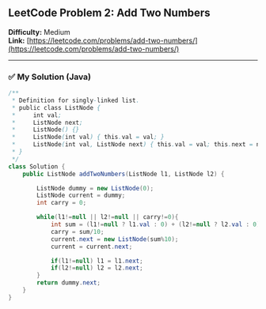 ## LeetCode Problem 2: Add Two Numbers

**Difficulty:** Medium  
**Link:** [https://leetcode.com/problems/add-two-numbers/](https://leetcode.com/problems/add-two-numbers/)

---

### ✅ My Solution (Java)
```java
/**
 * Definition for singly-linked list.
 * public class ListNode {
 *     int val;
 *     ListNode next;
 *     ListNode() {}
 *     ListNode(int val) { this.val = val; }
 *     ListNode(int val, ListNode next) { this.val = val; this.next = next; }
 * }
 */
class Solution {
    public ListNode addTwoNumbers(ListNode l1, ListNode l2) {

        ListNode dummy = new ListNode(0);
        ListNode current = dummy;
        int carry = 0;

        while(l1!=null || l2!=null || carry!=0){
            int sum = (l1!=null ? l1.val : 0) + (l2!=null ? l2.val : 0) + carry;
            carry = sum/10;
            current.next = new ListNode(sum%10);
            current = current.next;

            if(l1!=null) l1 = l1.next;
            if(l2!=null) l2 = l2.next;
        }
        return dummy.next; 
    }
}

